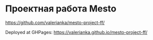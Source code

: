 # Проектная работа Mesto

https://github.com/valerianka/mesto-project-ff/

Deployed at GHPages: https://valerianka.github.io/mesto-project-ff/

